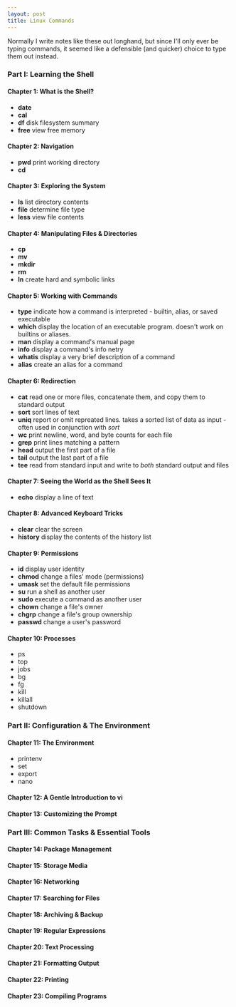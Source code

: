 ```yaml
---
layout: post
title: Linux Commands
---
```


Normally I write notes like these out longhand, but since I'll only ever be typing commands, it seemed like a defensible (and quicker) choice to type them out instead.  

### Part I: Learning the Shell

#### Chapter 1: What is the Shell?
* **date**
* **cal**
* **df** disk filesystem summary
* **free** view free memory

#### Chapter 2: Navigation
* **pwd** print working directory
* **cd** 

#### Chapter 3: Exploring the System
* **ls** list directory contents
* **file** determine file type
* **less** view file contents

#### Chapter 4: Manipulating Files & Directories
* **cp**
* **mv**
* **mkdir**
* **rm**
* **ln** create hard and symbolic links

#### Chapter 5: Working with Commands
* **type** indicate how a command is interpreted - builtin, alias, or saved executable
* **which** display the location of an executable program.  doesn't work on builtins or aliases.
* **man** display a command's manual page
* **info** display a command's info netry
* **whatis** display a very brief description of a command
* **alias** create an alias for a command

#### Chapter 6: Redirection
* **cat** read one or more files, concatenate them, and copy them to standard output
* **sort** sort lines of text
* **uniq** report or omit repreated lines. takes a sorted list of data as input - often used in conjunction with *sort*
* **wc** print newline, word, and byte counts for each file
* **grep** print lines matching a pattern
* **head** output the first part of a file
* **tail** output the last part of a file
* **tee** read from standard input and write to *both* standard output and files

#### Chapter 7: Seeing the World as the Shell Sees It
* **echo** display a line of text

#### Chapter 8: Advanced Keyboard Tricks
* **clear** clear the screen
* **history** display the contents of the history list

#### Chapter 9: Permissions
* **id** display user identity
* **chmod** change a files' mode (permissions)
* **umask** set the default file permissions
* **su** run a shell as another user
* **sudo** execute a command as another user
* **chown** change a file's owner
* **chgrp** change a file's group ownership
* **passwd** change a user's password

#### Chapter 10: Processes
* ps
* top
* jobs
* bg
* fg
* kill
* killall
* shutdown

### Part II: Configuration & The Environment

#### Chapter 11: The Environment
* printenv
* set
* export
* nano

#### Chapter 12: A Gentle Introduction to vi


#### Chapter 13: Customizing the Prompt

### Part III: Common Tasks & Essential Tools
#### Chapter 14: Package Management

#### Chapter 15: Storage Media
#### Chapter 16: Networking
#### Chapter 17: Searching for Files
#### Chapter 18: Archiving & Backup
#### Chapter 19: Regular Expressions
#### Chapter 20: Text Processing
#### Chapter 21: Formatting Output
#### Chapter 22: Printing
#### Chapter 23: Compiling Programs
